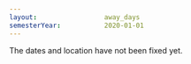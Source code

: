 ```yaml
---
layout:                 away_days
semesterYear:           2020-01-01
---
```

The dates and location have not been fixed yet.
